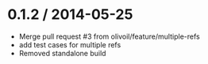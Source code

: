 
0.1.2 / 2014-05-25
==================

 * Merge pull request #3 from olivoil/feature/multiple-refs
 * add test cases for multiple refs
 * Removed standalone build
